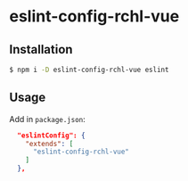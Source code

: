# eslint-config-rchl-vue

## Installation

```sh
$ npm i -D eslint-config-rchl-vue eslint
```

## Usage

Add in `package.json`:

```json
  "eslintConfig": {
    "extends": [
      "eslint-config-rchl-vue"
    ]
  },
```
